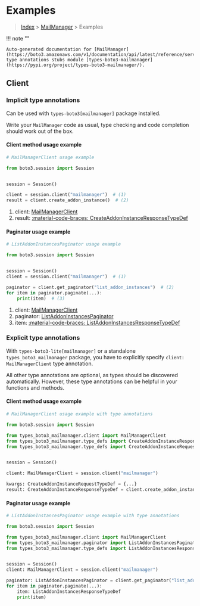 # Examples

> [Index](../README.md) > [MailManager](./README.md) > Examples

!!! note ""

    Auto-generated documentation for [MailManager](https://boto3.amazonaws.com/v1/documentation/api/latest/reference/services/mailmanager.html#mailmanager)
    type annotations stubs module [types-boto3-mailmanager](https://pypi.org/project/types-boto3-mailmanager/).

## Client

### Implicit type annotations

Can be used with `types-boto3[mailmanager]` package installed.

Write your `MailManager` code as usual,
type checking and code completion should work out of the box.


#### Client method usage example

```python
# MailManagerClient usage example

from boto3.session import Session


session = Session()

client = session.client("mailmanager")  # (1)
result = client.create_addon_instance()  # (2)
```

1. client: [MailManagerClient](./client.md)
2. result: [:material-code-braces: CreateAddonInstanceResponseTypeDef](./type_defs.md#createaddoninstanceresponsetypedef)



#### Paginator usage example

```python
# ListAddonInstancesPaginator usage example

from boto3.session import Session


session = Session()
client = session.client("mailmanager")  # (1)

paginator = client.get_paginator("list_addon_instances")  # (2)
for item in paginator.paginate(...):
    print(item)  # (3)
```

1. client: [MailManagerClient](./client.md)
2. paginator: [ListAddonInstancesPaginator](./paginators.md#listaddoninstancespaginator)
3. item: [:material-code-braces: ListAddonInstancesResponseTypeDef](./type_defs.md#listaddoninstancesresponsetypedef)




### Explicit type annotations

With `types-boto3-lite[mailmanager]`
or a standalone `types_boto3_mailmanager` package, you have to explicitly specify `client: MailManagerClient` type annotation.

All other type annotations are optional, as types should be discovered automatically.
However, these type annotations can be helpful in your functions and methods.


#### Client method usage example

```python
# MailManagerClient usage example with type annotations

from boto3.session import Session

from types_boto3_mailmanager.client import MailManagerClient
from types_boto3_mailmanager.type_defs import CreateAddonInstanceResponseTypeDef
from types_boto3_mailmanager.type_defs import CreateAddonInstanceRequestTypeDef


session = Session()

client: MailManagerClient = session.client("mailmanager")

kwargs: CreateAddonInstanceRequestTypeDef = {...}
result: CreateAddonInstanceResponseTypeDef = client.create_addon_instance(**kwargs)
```



#### Paginator usage example

```python
# ListAddonInstancesPaginator usage example with type annotations

from boto3.session import Session

from types_boto3_mailmanager.client import MailManagerClient
from types_boto3_mailmanager.paginator import ListAddonInstancesPaginator
from types_boto3_mailmanager.type_defs import ListAddonInstancesResponseTypeDef


session = Session()
client: MailManagerClient = session.client("mailmanager")

paginator: ListAddonInstancesPaginator = client.get_paginator("list_addon_instances")
for item in paginator.paginate(...):
    item: ListAddonInstancesResponseTypeDef
    print(item)
```




